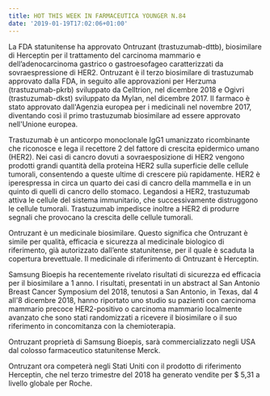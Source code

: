```yaml
---
title: HOT THIS WEEK IN FARMACEUTICA YOUNGER N.84
date: '2019-01-19T17:02:06+01:00'
---
```

La FDA statunitense ha approvato Ontruzant (trastuzumab-dttb), biosimilare di Herceptin per il trattamento del carcinoma mammario e dell’adenocarcinoma gastrico o gastroesofageo caratterizzati da sovraespressione di HER2. Ontruzant è il terzo biosimilare di trastuzumab approvato dalla FDA, in seguito alle approvazioni per Herzuma (trastuzumab-pkrb) sviluppato da Celltrion, nel dicembre 2018 e Ogivri (trastuzumab-dkst) sviluppato da Mylan, nel dicembre 2017. Il farmaco è stato approvato dall'Agenzia europea per i medicinali nel novembre 2017, diventando così il primo trastuzumab biosimilare ad essere approvato nell'Unione europea.

Trastuzumab è un anticorpo monoclonale IgG1 umanizzato ricombinante che riconosce e lega il recettore 2 del fattore di crescita epidermico umano (HER2). Nei casi di cancro dovuti a sovraesposizione di HER2 vengono prodotti grandi quantità della proteina HER2 sulla superficie delle cellule tumorali, consentendo a queste ultime di crescere più rapidamente. HER2 è iperespressa in circa un quarto dei casi di cancro della mammella e in un quinto di quelli di cancro dello stomaco. Legandosi a HER2, trastuzumab attiva le cellule del sistema immunitario, che successivamente distruggono le cellule tumorali. Trastuzumab impedisce inoltre a HER2 di produrre segnali che provocano la crescita delle cellule tumorali.

Ontruzant è un medicinale biosimilare. Questo significa che Ontruzant è simile per qualità, efficacia e sicurezza al medicinale biologico di riferimento, già autorizzato dall’ente statunitense, per il quale è scaduta la copertura brevettuale. Il medicinale di riferimento di Ontruzant è Herceptin. 

Samsung Bioepis ha recentemente rivelato risultati di sicurezza ed efficacia per il biosimilare a 1 anno. I risultati, presentati in un abstract al San Antonio Breast Cancer Symposium del 2018, tenutosi a San Antonio, in Texas, dal 4 all'8 dicembre 2018, hanno riportato uno studio su pazienti con carcinoma mammario precoce HER2-positivo o carcinoma mammario localmente avanzato che sono stati randomizzati a ricevere il biosimilare o il suo riferimento in concomitanza con la chemioterapia.

Ontruzant proprietà di Samsung Bioepis, sarà commercializzato negli USA dal colosso farmaceutico statunitense Merck.

Ontruzant ora competerà negli Stati Uniti con il prodotto di riferimento Herceptin, che nel terzo trimestre del 2018 ha generato vendite per $ 5,31 a livello globale per Roche.
